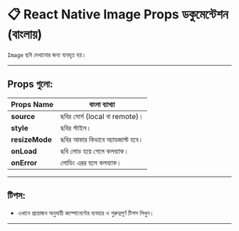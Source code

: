 # 📋 React Native Image Props ডকুমেন্টেশন (বাংলায়)

`Image` ছবি দেখানোর জন্য ব্যবহৃত হয়।

---

## Props গুলো:

| Props Name | বাংলা ব্যাখ্যা |
|------------|----------------|
| **source** | ছবির সোর্স (local বা remote)। |
| **style** | ছবির স্টাইল। |
| **resizeMode** | ছবির আকার কিভাবে অ্যাডজাস্ট হবে। |
| **onLoad** | ছবি লোড হয়ে গেলে কলব্যাক। |
| **onError** | লোডিং এরর হলে কলব্যাক। |

---

## টিপস:

- এখানে প্রয়োজন অনুযায়ী কম্পোনেন্টের ব্যবহার ও গুরুত্বপূর্ণ টিপস লিখুন।

---
